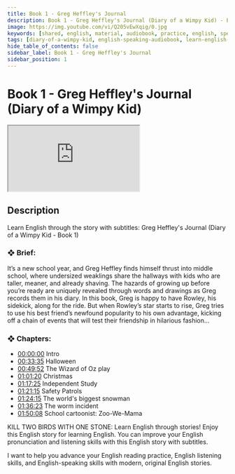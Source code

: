 ```yaml
---
title: Book 1 - Greg Heffley's Journal
description: Book 1 - Greg Heffley's Journal (Diary of a Wimpy Kid) - English Speaking Audiobook
image: https://img.youtube.com/vi/Q205vEwXqig/0.jpg
keywords: [shared, english, material, audiobook, practice, english, speaking]
tags: [diary-of-a-wimpy-kid, english-speaking-audiobook, learn-english-through-story, effortless-english]
hide_table_of_contents: false
sidebar_label: Book 1 - Greg Heffley's Journal
sidebar_position: 1
---
```

<head>
  <meta name="robots" content="noindex, nofollow" />
</head>

# Book 1 - Greg Heffley's Journal (Diary of a Wimpy Kid)

<div class="video-container">
<iframe src="https://www.youtube.com/embed/Q205vEwXqig?controls=0" title="YouTube video player"></iframe>
<a href="https://www.youtube.com/watch?list=PL___7gkXqjbyWMrWtRC5qBaVcJBLHgTnt&v=Q205vEwXqig" target="_blank"></a>
</div>

## Description

Learn English through the story with subtitles: Greg Heffley's Journal (Diary of a Wimpy Kid - Book 1)

### ❖ Brief: 

It’s a new school year, and Greg Heffley finds himself thrust into middle school, where undersized weaklings share the hallways with kids who are taller, meaner, and already shaving. The hazards of growing up before you’re ready are uniquely revealed through words and drawings as Greg records them in his diary. In this book, Greg is happy to have Rowley, his sidekick, along for the ride. But when Rowley’s star starts to rise, Greg tries to use his best friend’s newfound popularity to his own advantage, kicking off a chain of events that will test their friendship in hilarious fashion...

### ❖ Chapters:
- [00:00:00](https://www.youtube.com/watch?list=PL___7gkXqjbyWMrWtRC5qBaVcJBLHgTnt&v=Q205vEwXqig&t=0s) Intro
- [00:33:35](https://www.youtube.com/watch?list=PL___7gkXqjbyWMrWtRC5qBaVcJBLHgTnt&v=Q205vEwXqig&t=2015s) Halloween
- [00:49:52](https://www.youtube.com/watch?list=PL___7gkXqjbyWMrWtRC5qBaVcJBLHgTnt&v=Q205vEwXqig&t=2992s) The Wizard of Oz play
- [01:01:20](https://www.youtube.com/watch?list=PL___7gkXqjbyWMrWtRC5qBaVcJBLHgTnt&v=Q205vEwXqig&t=3680s) Christmas
- [01:17:25](https://www.youtube.com/watch?list=PL___7gkXqjbyWMrWtRC5qBaVcJBLHgTnt&v=Q205vEwXqig&t=4645s) Independent Study
- [01:21:15](https://www.youtube.com/watch?list=PL___7gkXqjbyWMrWtRC5qBaVcJBLHgTnt&v=Q205vEwXqig&t=4875s) Safety Patrols
- [01:24:15](https://www.youtube.com/watch?list=PL___7gkXqjbyWMrWtRC5qBaVcJBLHgTnt&v=Q205vEwXqig&t=5055s) The world's biggest snowman
- [01:36:23](https://www.youtube.com/watch?list=PL___7gkXqjbyWMrWtRC5qBaVcJBLHgTnt&v=Q205vEwXqig&t=5783s) The worm incident
- [01:50:08](https://www.youtube.com/watch?list=PL___7gkXqjbyWMrWtRC5qBaVcJBLHgTnt&v=Q205vEwXqig&t=6608s) School cartoonist: Zoo-We-Mama

KILL TWO BIRDS WITH ONE STONE: Learn English through stories! Enjoy this English story for learning English. You can improve your English pronunciation and listening skills with this English story with subtitles.

I want to help you advance your English reading practice, English listening skills, and English-speaking skills with modern, original English stories.
